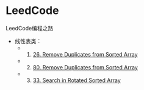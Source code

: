 # LeedCode
LeedCode编程之路

- 线性表类：
  - 1. [26. Remove Duplicates from Sorted Array](https://leetcode.com/problems/remove-duplicates-from-sorted-array/)
  - 2. [80. Remove Duplicates from Sorted Array](https://leetcode.com/problems/remove-duplicates-from-sorted-array-ii/)
  - 3. [33. Search in Rotated Sorted Array](https://leetcode.com/problems/search-in-rotated-sorted-array/)
